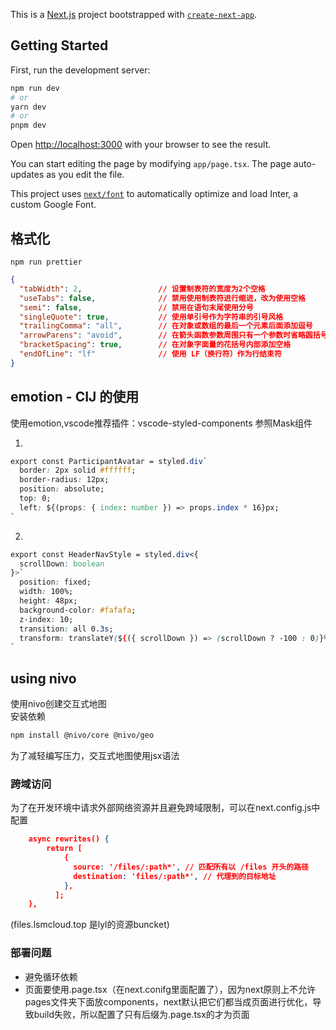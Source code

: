 This is a [Next.js](https://nextjs.org/) project bootstrapped with [`create-next-app`](https://github.com/vercel/next.js/tree/canary/packages/create-next-app).

## Getting Started

First, run the development server:

```bash
npm run dev
# or
yarn dev
# or
pnpm dev
```

Open [http://localhost:3000](http://localhost:3000) with your browser to see the result.

You can start editing the page by modifying `app/page.tsx`. The page auto-updates as you edit the file.

This project uses [`next/font`](https://nextjs.org/docs/basic-features/font-optimization) to automatically optimize and load Inter, a custom Google Font.

## 格式化

```shell
npm run prettier
```

```json
{
  "tabWidth": 2,                 // 设置制表符的宽度为2个空格
  "useTabs": false,              // 禁用使用制表符进行缩进，改为使用空格
  "semi": false,                 // 禁用在语句末尾使用分号
  "singleQuote": true,           // 使用单引号作为字符串的引号风格
  "trailingComma": "all",        // 在对象或数组的最后一个元素后面添加逗号
  "arrowParens": "avoid",        // 在箭头函数参数周围只有一个参数时省略圆括号
  "bracketSpacing": true,        // 在对象字面量的花括号内部添加空格
  "endOfLine": "lf"              // 使用 LF（换行符）作为行结束符
}
```

## emotion - CIJ 的使用
使用emotion,vscode推荐插件：vscode-styled-components
参照Mask组件 

1.  
```css
export const ParticipantAvatar = styled.div`
  border: 2px solid #ffffff;
  border-radius: 12px;
  position: absolute;
  top: 0;
  left: ${(props: { index: number }) => props.index * 16}px;
`
```
2.  

```css
export const HeaderNavStyle = styled.div<{
  scrollDown: boolean
}>`
  position: fixed;
  width: 100%;
  height: 48px;
  background-color: #fafafa;
  z-index: 10;
  transition: all 0.3s;
  transform: translateY(${({ scrollDown }) => (scrollDown ? -100 : 0)}%);
`
```

## using nivo
使用nivo创建交互式地图  
安装依赖  
``` bash
npm install @nivo/core @nivo/geo
```
为了减轻编写压力，交互式地图使用jsx语法

### 跨域访问
为了在开发环境中请求外部网络资源并且避免跨域限制，可以在next.config.js中配置
``` json
    async rewrites() {
        return [
            {
              source: '/files/:path*', // 匹配所有以 /files 开头的路径
              destination: 'files/:path*', // 代理到的目标地址
            },
          ];
    },
```

(files.lsmcloud.top 是lyl的资源buncket)

### 部署问题
- 避免循环依赖
- 页面要使用.page.tsx（在next.conifg里面配置了），因为next原则上不允许pages文件夹下面放components，next默认把它们都当成页面进行优化，导致build失败，所以配置了只有后缀为.page.tsx的才为页面